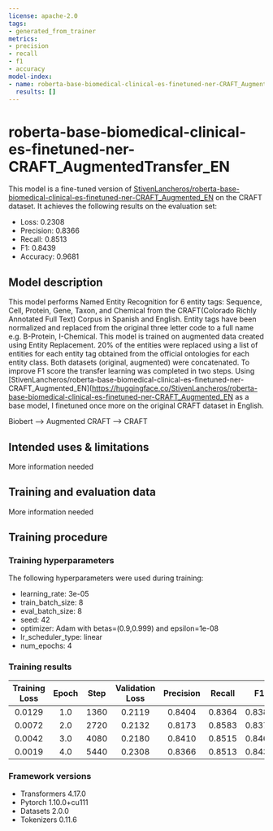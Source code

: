 ```yaml
---
license: apache-2.0
tags:
- generated_from_trainer
metrics:
- precision
- recall
- f1
- accuracy
model-index:
- name: roberta-base-biomedical-clinical-es-finetuned-ner-CRAFT_AugmentedTransfer_EN
  results: []
---
```


<!-- This model card has been generated automatically according to the information the Trainer had access to. You
should probably proofread and complete it, then remove this comment. -->

# roberta-base-biomedical-clinical-es-finetuned-ner-CRAFT_AugmentedTransfer_EN

This model is a fine-tuned version of [StivenLancheros/roberta-base-biomedical-clinical-es-finetuned-ner-CRAFT_Augmented_EN](https://huggingface.co/StivenLancheros/roberta-base-biomedical-clinical-es-finetuned-ner-CRAFT_Augmented_EN) on the CRAFT dataset.
It achieves the following results on the evaluation set:
- Loss: 0.2308
- Precision: 0.8366
- Recall: 0.8513
- F1: 0.8439
- Accuracy: 0.9681

## Model description

This model performs Named Entity Recognition for 6 entity tags: Sequence, Cell, Protein, Gene, Taxon, and Chemical from the CRAFT(Colorado Richly Annotated Full Text) Corpus in Spanish and English. Entity tags have been normalized and replaced from the original three letter code to a full name e.g. B-Protein, I-Chemical. This model is trained on augmented data created using Entity Replacement. 20% of the entities were replaced using a list of entities for each entity tag obtained from the official ontologies for each entity class. Both datasets (original, augmented) were concatenated. To improve F1 score the transfer learning was completed in two steps. Using [StivenLancheros/roberta-base-biomedical-clinical-es-finetuned-ner-CRAFT_Augmented_EN](https://huggingface.co/StivenLancheros/roberta-base-biomedical-clinical-es-finetuned-ner-CRAFT_Augmented_EN as a base model, I finetuned once more on the original CRAFT dataset in English.

Biobert --> Augmented CRAFT --> CRAFT

## Intended uses & limitations

More information needed

## Training and evaluation data

More information needed

## Training procedure

### Training hyperparameters

The following hyperparameters were used during training:
- learning_rate: 3e-05
- train_batch_size: 8
- eval_batch_size: 8
- seed: 42
- optimizer: Adam with betas=(0.9,0.999) and epsilon=1e-08
- lr_scheduler_type: linear
- num_epochs: 4

### Training results

| Training Loss | Epoch | Step | Validation Loss | Precision | Recall | F1     | Accuracy |
|:-------------:|:-----:|:----:|:---------------:|:---------:|:------:|:------:|:--------:|
| 0.0129        | 1.0   | 1360 | 0.2119          | 0.8404    | 0.8364 | 0.8384 | 0.9666   |
| 0.0072        | 2.0   | 2720 | 0.2132          | 0.8173    | 0.8583 | 0.8373 | 0.9662   |
| 0.0042        | 3.0   | 4080 | 0.2180          | 0.8410    | 0.8515 | 0.8462 | 0.9686   |
| 0.0019        | 4.0   | 5440 | 0.2308          | 0.8366    | 0.8513 | 0.8439 | 0.9681   |


### Framework versions

- Transformers 4.17.0
- Pytorch 1.10.0+cu111
- Datasets 2.0.0
- Tokenizers 0.11.6
